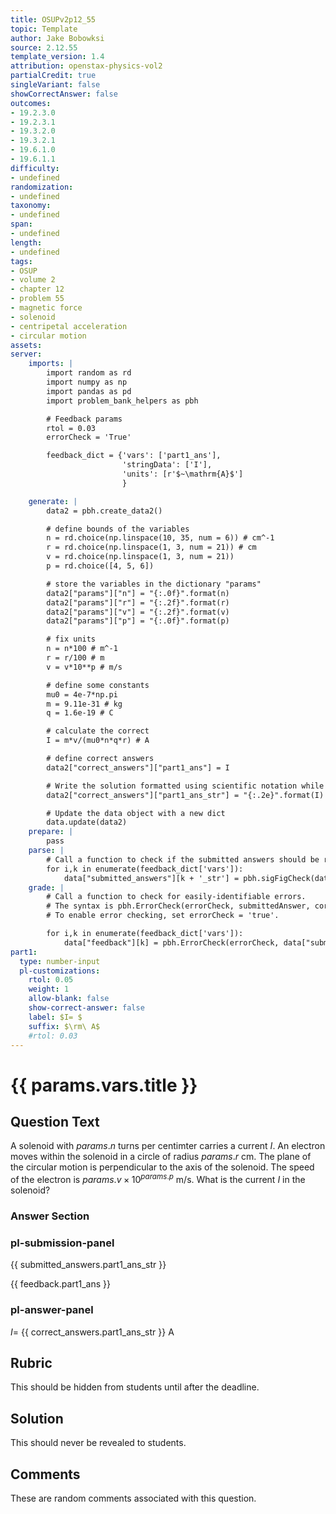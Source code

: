 ```yaml
---
title: OSUPv2p12_55
topic: Template
author: Jake Bobowksi
source: 2.12.55
template_version: 1.4
attribution: openstax-physics-vol2
partialCredit: true
singleVariant: false
showCorrectAnswer: false
outcomes:
- 19.2.3.0
- 19.2.3.1
- 19.3.2.0
- 19.3.2.1
- 19.6.1.0
- 19.6.1.1
difficulty:
- undefined
randomization:
- undefined
taxonomy:
- undefined
span:
- undefined
length:
- undefined
tags:
- OSUP
- volume 2
- chapter 12
- problem 55
- magnetic force
- solenoid
- centripetal acceleration
- circular motion
assets:
server:
    imports: |
        import random as rd
        import numpy as np
        import pandas as pd
        import problem_bank_helpers as pbh

        # Feedback params
        rtol = 0.03
        errorCheck = 'True'

        feedback_dict = {'vars': ['part1_ans'],
                         'stringData': ['I'],
                         'units': [r'$~\mathrm{A}$']
                         }

    generate: |
        data2 = pbh.create_data2()

        # define bounds of the variables
        n = rd.choice(np.linspace(10, 35, num = 6)) # cm^-1
        r = rd.choice(np.linspace(1, 3, num = 21)) # cm
        v = rd.choice(np.linspace(1, 3, num = 21))
        p = rd.choice([4, 5, 6])

        # store the variables in the dictionary "params"
        data2["params"]["n"] = "{:.0f}".format(n)
        data2["params"]["r"] = "{:.2f}".format(r)
        data2["params"]["v"] = "{:.2f}".format(v)
        data2["params"]["p"] = "{:.0f}".format(p)

        # fix units
        n = n*100 # m^-1
        r = r/100 # m
        v = v*10**p # m/s

        # define some constants
        mu0 = 4e-7*np.pi
        m = 9.11e-31 # kg
        q = 1.6e-19 # C

        # calculate the correct
        I = m*v/(mu0*n*q*r) # A

        # define correct answers
        data2["correct_answers"]["part1_ans"] = I

        # Write the solution formatted using scientific notation while keeping 3 sig figs.
        data2["correct_answers"]["part1_ans_str"] = "{:.2e}".format(I)

        # Update the data object with a new dict
        data.update(data2)
    prepare: |
        pass
    parse: |
        # Call a function to check if the submitted answers should be re-expressed using scientific notation.
        for i,k in enumerate(feedback_dict['vars']):
            data["submitted_answers"][k + '_str'] = pbh.sigFigCheck(data["submitted_answers"][k], feedback_dict['stringData'][i], feedback_dict['units'][i])
    grade: |
        # Call a function to check for easily-identifiable errors.
        # The syntax is pbh.ErrorCheck(errorCheck, submittedAnswer, correctAnswer, LaTeXsyntax, relativeTolerance)
        # To enable error checking, set errorCheck = 'true'.

        for i,k in enumerate(feedback_dict['vars']):
            data["feedback"][k] = pbh.ErrorCheck(errorCheck, data["submitted_answers"][k], data["correct_answers"][k], feedback_dict['stringData'][i], rtol)
part1:
  type: number-input
  pl-customizations:
    rtol: 0.05
    weight: 1
    allow-blank: false
    show-correct-answer: false
    label: $I= $
    suffix: $\rm\ A$
    #rtol: 0.03
---
```

# {{ params.vars.title }}

## Question Text

A solenoid with ${{ params.n }}$ turns per centimter carries a current $I$. An electron moves within the solenoid in a circle of radius ${{ params.r}}\textrm{ cm}$.
The plane of the circular motion is perpendicular to the axis of the solenoid.  The speed of the electron is ${{ params.v }}\times 10^{ {{ params.p }} }\textrm{ m/s}$.
What is the current $I$ in the solenoid?

### Answer Section

### pl-submission-panel

{{ submitted_answers.part1_ans_str }}

{{ feedback.part1_ans }}

### pl-answer-panel

$I=$ {{ correct_answers.part1_ans_str }} $\textrm{ A}$

## Rubric

This should be hidden from students until after the deadline.

## Solution

This should never be revealed to students.

## Comments

These are random comments associated with this question.
